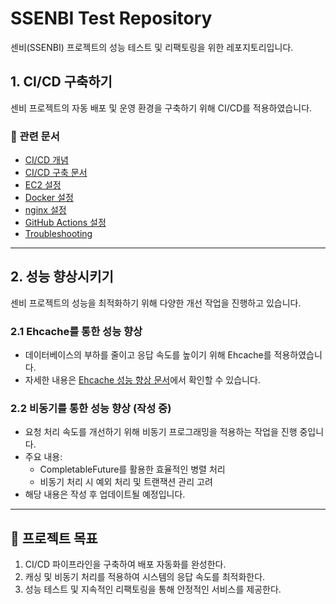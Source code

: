 # SSENBI Test Repository
센비(SSENBI) 프로젝트의 성능 테스트 및 리팩토링을 위한 레포지토리입니다.


## 1. CI/CD 구축하기
센비 프로젝트의 자동 배포 및 운영 환경을 구축하기 위해 CI/CD를 적용하였습니다.

### 📌 관련 문서
- [CI/CD 개념](https://www.notion.so/17e708433a6d80c48b4dcb85c41a810e)
- [CI/CD 구축 문서](https://www.notion.so/CI-CD-180708433a6d80d1bfdff4df240465d0)
- [EC2 설정](https://www.notion.so/EC2-174708433a6d80cca58ac949aedffb4d)
- [Docker 설정](https://www.notion.so/Docker-174708433a6d8034be5bf01e37eb1e55)
- [nginx 설정](https://www.notion.so/nginx-175708433a6d8074aa0cc42537331200)
- [GitHub Actions 설정](https://www.notion.so/Actions-17b708433a6d800ca6deff739f91405b)
- [Troubleshooting](https://www.notion.so/troubleshooting-17c708433a6d8030b740c37a9d21d236)

---

## 2. 성능 향상시키기
센비 프로젝트의 성능을 최적화하기 위해 다양한 개선 작업을 진행하고 있습니다.

### 2.1 Ehcache를 통한 성능 향상
- 데이터베이스의 부하를 줄이고 응답 속도를 높이기 위해 Ehcache를 적용하였습니다.
- 자세한 내용은 [Ehcache 성능 향상 문서](https://acoustic-rib-4c4.notion.site/ehcache-180708433a6d807db8dec6d4458da1ec?pvs=4)에서 확인할 수 있습니다.

### 2.2 비동기를 통한 성능 향상 (작성 중)
- 요청 처리 속도를 개선하기 위해 비동기 프로그래밍을 적용하는 작업을 진행 중입니다.
- 주요 내용:
  - CompletableFuture를 활용한 효율적인 병렬 처리
  - 비동기 처리 시 예외 처리 및 트랜잭션 관리 고려
- 해당 내용은 작성 후 업데이트될 예정입니다.

---

## 📌 프로젝트 목표
1. CI/CD 파이프라인을 구축하여 배포 자동화를 완성한다.
2. 캐싱 및 비동기 처리를 적용하여 시스템의 응답 속도를 최적화한다.
3. 성능 테스트 및 지속적인 리팩토링을 통해 안정적인 서비스를 제공한다.

